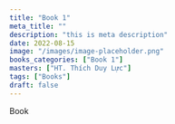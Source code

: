 ```yaml
---
title: "Book 1"
meta_title: ""
description: "this is meta description"
date: 2022-08-15
image: "/images/image-placeholder.png"
books_categories: ["Book 1"]
masters: ["HT. Thích Duy Lực"]
tags: ["Books"]
draft: false
---
```


Book
